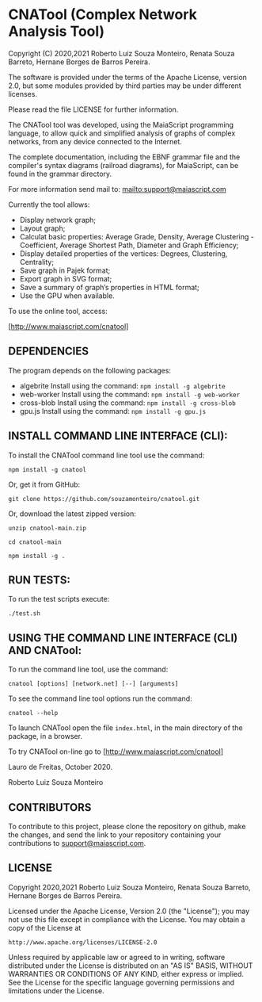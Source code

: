 # CNATool (Complex Network Analysis Tool)

Copyright (C) 2020,2021 Roberto Luiz Souza Monteiro, Renata Souza Barreto, Hernane Borges de Barros Pereira.

The software is provided under the terms of the Apache License, version 2.0, but some modules provided
by third parties may be under different licenses.

Please read the file LICENSE for further information.

The CNATool tool was developed, using the MaiaScript programming language, to allow quick and simplified analysis of graphs of complex networks, from any device connected to the Internet.

The complete documentation, including the EBNF grammar file and the compiler's
syntax diagrams (railroad diagrams), for MaiaScript, can be found in the grammar directory.

For more information send mail to: [mailto:support@maiascript.com](mailto:support@maiascript.com)

Currently the tool allows:

- Display network graph;
- Layout graph;
- Calculat basic properties: Average Grade, Density, Average Clustering - Coefficient, Average Shortest Path, Diameter and Graph Efficiency;
- Display detailed properties of the vertices: Degrees, Clustering, Centrality;
- Save graph in Pajek format;
- Export graph in SVG format;
- Save a summary of graph’s properties in HTML format;
- Use the GPU when available.

To use the online tool, access:

[http://www.maiascript.com/cnatool]

## DEPENDENCIES

The program depends on the following packages:
- algebrite
Install using the command:
`npm install -g algebrite`
- web-worker
Install using the command:
`npm install -g web-worker`
- cross-blob
Install using the command:
`npm install -g cross-blob`
- gpu.js
Install using the command:
`npm install -g gpu.js`

## INSTALL COMMAND LINE INTERFACE (CLI):

To install the CNATool command line tool use the command:

`npm install -g cnatool`

Or, get it from GitHub:

`git clone https://github.com/souzamonteiro/cnatool.git`

Or, download the latest zipped version:

`unzip cnatool-main.zip`

`cd cnatool-main`

`npm install -g .`

## RUN TESTS:

To run the test scripts execute:

`./test.sh`

## USING THE COMMAND LINE INTERFACE (CLI) AND CNATool:

To run the command line tool, use the command:

`cnatool [options] [network.net] [--] [arguments]`

To see the command line tool options run the command:

`cnatool --help`

To launch CNATool open the file `index.html`, in the main directory of the package, in a browser.

To try CNATool on-line go to [http://www.maiascript.com/cnatool]

Lauro de Freitas, October 2020.

Roberto Luiz Souza Monteiro

## CONTRIBUTORS
To contribute to this project, please clone the repository on github, make the changes, and send the link to your repository containing your contributions to support@maiascript.com.

## LICENSE

Copyright 2020,2021 Roberto Luiz Souza Monteiro, Renata Souza Barreto, Hernane Borges de Barros Pereira.

Licensed under the Apache License, Version 2.0 (the "License");
you may not use this file except in compliance with the License.
You may obtain a copy of the License at

    http://www.apache.org/licenses/LICENSE-2.0

Unless required by applicable law or agreed to in writing, software
distributed under the License is distributed on an "AS IS" BASIS,
WITHOUT WARRANTIES OR CONDITIONS OF ANY KIND, either express or implied.
See the License for the specific language governing permissions and
limitations under the License.